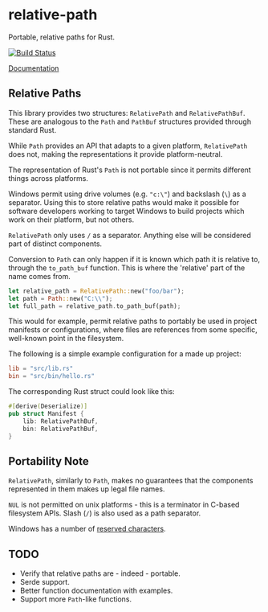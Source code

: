 # relative-path

Portable, relative paths for Rust.

[![Build Status](https://api.travis-ci.org/udoprog/relative-path.svg?branch=master)](https://travis-ci.org/udoprog/relative-path)

[Documentation](https://docs.rs/relative-path)

## Relative Paths

This library provides two structures: `RelativePath` and `RelativePathBuf`.
These are analogous to the `Path` and `PathBuf` structures provided through standard Rust.

While `Path` provides an API that adapts to a given platform, `RelativePath` does not, making the
representations it provide platform-neutral.

The representation of Rust's `Path` is not portable since it permits different things across
platforms.

Windows permit using drive volumes (e.g. `"c:\"`) and backslash (`\`) as a separator.
Using this to store relative paths would make it possible for software developers working to target
Windows to build projects which work on their platform, but not others.

`RelativePath` only uses `/` as a separator. Anything else will be considered part of distinct
components.

Conversion to `Path` can only happen if it is known which path it is relative to, through the
`to_path_buf` function. This is where the 'relative' part of the name comes from.

```rust
let relative_path = RelativePath::new("foo/bar");
let path = Path::new("C:\\");
let full_path = relative_path.to_path_buf(path);
```

This would for example, permit relative paths to portably be used in project manifests or
configurations, where files are references from some specific, well-known point in the filesystem.

The following is a simple example configuration for a made up project:

```toml
lib = "src/lib.rs"
bin = "src/bin/hello.rs"
```

The corresponding Rust struct could look like this:

```rust
#[derive(Deserialize)]
pub struct Manifest {
    lib: RelativePathBuf,
    bin: RelativePathBuf,
}
```

## Portability Note

`RelativePath`, similarly to `Path`, makes no guarantees that the components represented in them
makes up legal file names.

`NUL` is not permitted on unix platforms - this is a terminator in C-based filesystem APIs. Slash
(`/`) is also used as a path separator.

Windows has a number of [reserved characters][windows].

[windows]: https://msdn.microsoft.com/en-us/library/windows/desktop/aa365247(v=vs.85).aspx

## TODO

 * Verify that relative paths are - indeed - portable.
 * Serde support.
 * Better function documentation with examples.
 * Support more `Path`-like functions.
